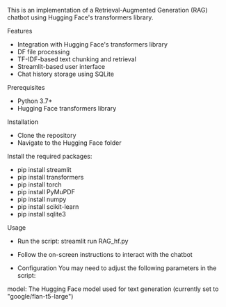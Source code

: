 This is an implementation of a Retrieval-Augmented Generation (RAG) chatbot using Hugging Face's transformers library.

Features

* Integration with Hugging Face's transformers library
* DF file processing
* TF-IDF-based text chunking and retrieval
* Streamlit-based user interface
* Chat history storage using SQLite

Prerequisites

* Python 3.7+
* Hugging Face transformers library

Installation

* Clone the repository
* Navigate to the Hugging Face folder

Install the required packages:

* pip install streamlit
* pip install transformers
* pip install torch
* pip install PyMuPDF
* pip install numpy
* pip install scikit-learn
* pip install sqlite3

Usage

* Run the script: streamlit run RAG_hf.py

* Follow the on-screen instructions to interact with the chatbot
  
* Configuration
You may need to adjust the following parameters in the script:

model: The Hugging Face model used for text generation (currently set to "google/flan-t5-large")

